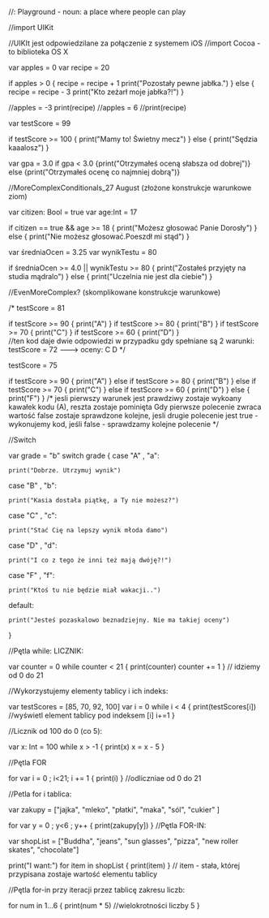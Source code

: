 //: Playground - noun: a place where people can play

//import UIKit

//UIKIt jest odpowiedzilane za połączenie z systemem iOS
//import Cocoa - to biblioteka OS X

var apples = 0
var recipe = 20

if apples > 0
{
    recipe = recipe + 1
    print("Pozostały pewne jabłka.")
}
else
{
    recipe = recipe - 3
    print("Kto zeżarł moje jabłka?!")
}

//apples = -3
print(recipe)
//apples = 6
//print(recipe)


var testScore = 99

if testScore >= 100
{
print("Mamy to! Świetny mecz")
}
else
{
print("Sędzia kaaalosz")
}

var gpa = 3.0
if gpa < 3.0
{print("Otrzymałeś oceną słabsza od dobrej")}
else
{print("Otrzymałeś ocenę co najmniej dobrą")}



//MoreComplexConditionals_27 August (złożone konstrukcje warunkowe ziom)

var citizen: Bool = true
var age:Int = 17

if citizen == true && age >= 18
{
    print("Możesz głosować Panie Dorosły")
} else
{
    print("Nie możesz głosować.Poeszdł mi stąd")
}

var średniaOcen = 3.25
var wynikTestu = 80

if średniaOcen >= 4.0 || wynikTestu >= 80
{
print("Zostałeś przyjęty na studia mądralo")
} else
{
print("Uczelnia nie jest dla ciebie")
}

//EvenMoreComplex? (skomplikowane konstrukcje warunkowe)

/* testScore = 81

if testScore >= 90
{
    print("A")
}
if testScore >= 80
{
    print("B")
}
if testScore >= 70
{
    print("C")
}
if testScore >= 60
{
    print("D")
}  
 //ten kod daje dwie odpowiedzi w przypadku gdy spełniane są 2 warunki: testScore = 72 ---> oceny: C D
 */

testScore = 75
 
 if testScore >= 90
 {
 print("A")
 }
 else  if testScore >= 80
 {
 print("B")
 }
 else if testScore >= 70
 {
 print("C")
 }
 else if testScore >= 60
 {
 print("D")
 } else
{
print("F")
}
/* jesli pierwszy warunek jest prawdziwy zostaje wykoany kawałek kodu (A), reszta zostaje pominięta
Gdy pierwsze polecenie zwraca wartość false zostaje sprawdzone kolejne,
 jesli drugie polecenie jest true - wykonujemy kod, jeśli false - sprawdzamy kolejne polecenie */

//Switch

var grade = "b"
switch grade
{
case "A" , "a":
    
    print("Dobrze. Utrzymuj wynik")
    
case "B" , "b":
    
    print("Kasia dostała piątkę, a Ty nie możesz?")
    
case "C" , "c":
    
    print("Stać Cię na lepszy wynik młoda damo")
    
case "D" , "d":
    
    print("I co z tego że inni też mają dwóję?!")
    
case "F" , "f":
    
    print("Ktoś tu nie będzie miał wakacji..")

default:
    
    print("Jesteś pozaskalowo beznadziejny. Nie ma takiej oceny")
}

//Pętla while: LICZNIK:

var counter = 0
while counter < 21
{
    print(counter)
    counter += 1
}
// idziemy od 0 do 21


//Wykorzystujemy elementy tablicy i ich indeks:

var testScores = [85, 70, 92, 100]
var i = 0
while i < 4
{
    print(testScores[i]) //wyświetl element tablicy pod indeksem [i]
    i+=1
}

//Licznik od 100 do 0 (co 5):

var x: Int = 100
while x > -1
{
    print(x)
    x = x - 5
}


//Pętla FOR

for var i = 0 ; i<21; i += 1
{
    print(i)
}
//odliczniae od 0 do 21

//Petla for i tablica:

var zakupy = ["jajka", "mleko", "płatki", "maka", "sól", "cukier" ]

for var y = 0 ; y<6 ; y++
{
    print(zakupy[y])
}
//Pętla FOR-IN:

var shopList = ["Buddha", "jeans", "sun glasses", "pizza", "new roller skates", "chocolate"]

print("I want:")
for item in shopList
{
    print(item)
}
// item - stała, której przypisana zostaje wartość elementu tablicy

//Pętla for-in przy iteracji przez tablicę zakresu liczb:

for num in 1...6
{
print(num * 5)  //wielokrotności liczby 5
}
